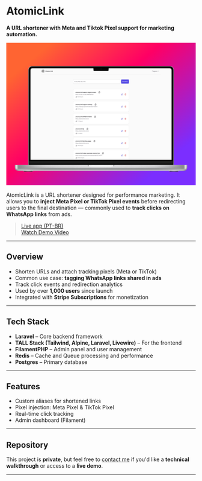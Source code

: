 # AtomicLink

**A URL shortener with Meta and Tiktok Pixel support for marketing automation.**

[![App Screenshot](../assets/atomiclink.png)](https://atomiclink.com.br)

AtomicLink is a URL shortener designed for performance marketing. It allows you to **inject Meta Pixel or TikTok Pixel events** before redirecting users to the final destination — commonly used to **track clicks on WhatsApp links** from ads.

> [Live app (PT-BR)](https://atomiclink.com.br)  
> [Watch Demo Video](https://www.youtube.com/watch?v=XXXXXXXXXXX)

---

## Overview

- Shorten URLs and attach tracking pixels (Meta or TikTok)
- Common use case: **tagging WhatsApp links shared in ads**
- Track click events and redirection analytics
- Used by over **1,000 users** since launch
- Integrated with **Stripe Subscriptions** for monetization

---

## Tech Stack

- **Laravel** – Core backend framework
- **TALL Stack (Tailwind, Alpine, Laravel, Livewire)** – For the frontend
- **FilamentPHP** – Admin panel and user management
- **Redis** – Cache and Queue processing and performance
- **Postgres** – Primary database

---

## Features

- Custom aliases for shortened links
- Pixel injection: Meta Pixel & TikTok Pixel
- Real-time click tracking
- Admin dashboard (Filament)

---

## Repository

This project is **private**, but feel free to [contact me](https://github.com/tiagopaes) if you'd like a **technical walkthrough** or access to a **live demo**.

---
